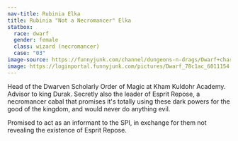 ```yaml
---
nav-title: Rubinia Elka
title: Rubinia "Not a Necromancer" Elka
statbox:
  race: dwarf
  gender: female
  class: wizard (necromancer)
  case: "03"
image-source: https://funnyjunk.com/channel/dungeons-n-drags/Dwarf+character+art/ukukLhx/
image: https://loginportal.funnyjunk.com/pictures/Dwarf_78c1ac_6011154.jpg
---
```


Head of the Dwarven Scholarly Order of Magic at Kham Kuldohr Academy. Advisor to king Durak. Secretly also the leader of Esprit Repose, a necromancer cabal that promises it's totally using these dark powers for the good of the kingdom, and would never do anything evil.

Promised to act as an informant to the SPI, in exchange for them not revealing the existence of Esprit Repose.

